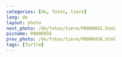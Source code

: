 ```yaml
---
categories: [de, fotos, tiere]
lang: de
layout: photo
next_photo: /de/fotos/tiere/P0000052.html
picname: P0000056
prev_photo: /de/fotos/tiere/P0000458.html
tags: [Turtle]
---
```

